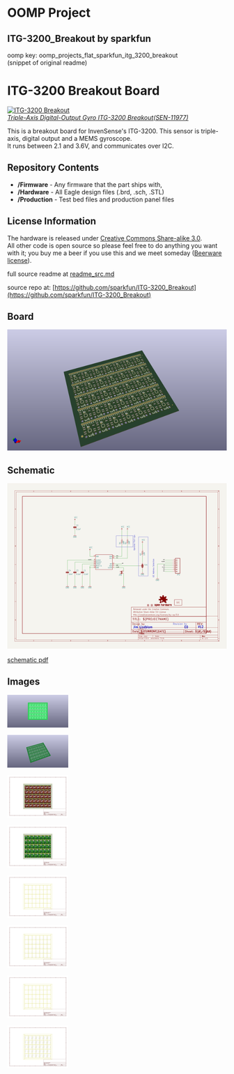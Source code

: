 # OOMP Project  
## ITG-3200_Breakout  by sparkfun  
  
oomp key: oomp_projects_flat_sparkfun_itg_3200_breakout  
(snippet of original readme)  
  
ITG-3200 Breakout Board  
===================================================  
  
[![ITG-3200 Breakout](https://dlnmh9ip6v2uc.cloudfront.net/images/products/1/1/9/7/7/11977-02_medium.jpg)  
*Triple-Axis Digital-Output Gyro ITG-3200 Breakout(SEN-11977)*](https://www.sparkfun.com/products/11977)  
  
This is a breakout board for InvenSense's ITG-3200. This sensor is triple-axis, digital output and a MEMS gyroscope.  
It runs between 2.1 and 3.6V, and communicates over I2C.  
  
Repository Contents  
-------------------  
* **/Firmware** - Any firmware that the part ships with,   
* **/Hardware** - All Eagle design files (.brd, .sch, .STL)  
* **/Production** - Test bed files and production panel files  
  
  
License Information  
-------------------  
The hardware is released under [Creative Commons Share-alike 3.0](http://creativecommons.org/licenses/by-sa/3.0/).    
All other code is open source so please feel free to do anything you want with it; you buy me a beer if you use this and we meet someday ([Beerware license](http://en.wikipedia.org/wiki/Beerware)).  
  
  full source readme at [readme_src.md](readme_src.md)  
  
source repo at: [https://github.com/sparkfun/ITG-3200_Breakout](https://github.com/sparkfun/ITG-3200_Breakout)  
## Board  
  
[![working_3d.png](working_3d_600.png)](working_3d.png)  
## Schematic  
  
[![working_schematic.png](working_schematic_600.png)](working_schematic.png)  
  
[schematic pdf](working_schematic.pdf)  
## Images  
  
[![working_3D_bottom.png](working_3D_bottom_140.png)](working_3D_bottom.png)  
  
[![working_3D_top.png](working_3D_top_140.png)](working_3D_top.png)  
  
[![working_assembly_page_01.png](working_assembly_page_01_140.png)](working_assembly_page_01.png)  
  
[![working_assembly_page_02.png](working_assembly_page_02_140.png)](working_assembly_page_02.png)  
  
[![working_assembly_page_03.png](working_assembly_page_03_140.png)](working_assembly_page_03.png)  
  
[![working_assembly_page_04.png](working_assembly_page_04_140.png)](working_assembly_page_04.png)  
  
[![working_assembly_page_05.png](working_assembly_page_05_140.png)](working_assembly_page_05.png)  
  
[![working_assembly_page_06.png](working_assembly_page_06_140.png)](working_assembly_page_06.png)  
